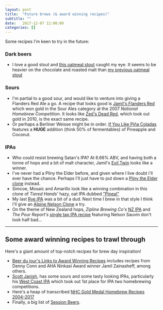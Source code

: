 ```yaml
---
layout: post
title:  "Future brews (& award winning recipes)"
subtitle: ""
date:   2017-12-07 12:00:00
categories: []
---
```


Some recipes I'm keen to try in the future:

### Dark beers ###
- I love a good stout and [this oatmeal stout](https://www.homebrewersassociation.org/homebrew-recipe/danado-de-bom-oatmeal-stout-damn-good-oatmeal-stout/) caught my eye. It seems to be heavier on the chocolate and roasted malt than [my previous oatmeal stout](https://www.homebrewersassociation.org/homebrew-recipe/danado-de-bom-oatmeal-stout-damn-good-oatmeal-stout/)

### Sours ###
- I'm partial to a good sour, and would like to venture into giving a Flanders Red Ale a go. A recipe that looks good is [Jamil's Flanders Red](https://www.homebrewersassociation.org/homebrew-recipe/jamils-flanders-red/) which won gold in the Sour Ales category at the 2007 *National Homebrew Competition*. It looks like [Zed's Dead Red](https://www.brewersfriend.com/homebrew/recipe/view/346508/zed-s-dead-red), which took out gold in 2010, is the exact same recipe.
- Or perhaps a Berliner Weisse might be in order. [If You Like Piña Coladas](https://www.fivebladesbrewing.com/homebrew-recipes/nhc-2016/like-pina-coladas/) features a **HUGE** addition (think 50% of fermentables) of Pineapple and Coconut.

### IPAs ###
- Who could resist brewing Satan's IPA? At 6.66% ABV, and having both a tonne of hops and a bit of malt character, Jamil's [Evil Twin](https://www.homebrewersassociation.org/homebrew-recipe/evil-twin/) looks like a winner.
- I've never had a Pliny the Elder before, and given where I live doubt i'll ever have the chance. Perhaps I'll just have to put down a [Pliny the Elder clone](https://www.homebrewersassociation.org/homebrew-recipe/russian-river-pliny-the-elder-clone/) instead.
- Simcoe, Mosaic and Amarillo look like a winning combination in this clone of *Tiered Hands'* hazy, oat IPA dubbed ["Pineal"](http://www.craftedpours.com/homebrew-recipe/tired-hands-pineal-ipa-clone-homebrew-recipe)
- My last [Rye IPA](https://stolenbeer.github.io/ipas/2017/03/31/008-Session-IPA.html) was a bit of a dud. Next time I brew in that style I think I'll give an [Alpine Nelson Clone](http://www.craftedpours.com/homebrew-recipe/alpine-nelson-clone-homebrew-recipe) a try.
- On the theme of New Zealand hops, *Zipline Brewing Co's* [NZ IPA](https://www.homebrewersassociation.org/homebrew-recipe/zipline-brewing-co-nz-ipa/) and *The Pour Report's* [single tap IPA recipe](http://www.thepourreport.com/single-tap-ipa-recipe/) featuring Nelson Sauvin don't look half bad...

---

## Some award winning recipes to trawl through ##
Here's a giant amount of top-notch recipes for brew day inspiration!
- [Beer du jour's Links to Award Winning Recipes](http://web.archive.org/web/20130423170731/http://beerdujour.com/AwardWinningRecipes.htm) includes recipes from Denny Conn and AHA Ninkasi Award winner Jamil Zainasheff, among others.
- [Scott Janish](http://scottjanish.com/recipes/), has some sours and some tasty looking IPAs, particularly his [West Coast IPA](http://scottjanish.com/west-coast-ipa-recipe-2/) which took out 1st place for IPA two homebrewing competitions.
- Here's a heap of transcribed [NHC Gold Medal Homebrew Recipes 2004-2017](http://www.alternativecommutepueblo.com/2011/10/ahanhc-gold-medal-winning-recipes-for.html)
- Finally, a big list of [Session Beers](http://www.ipass.net/mpdixon/Homebrew/Utah%20Series.htm).
